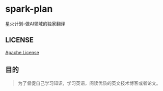 # spark-plan
星火计划-做AI领域的独家翻译

## LICENSE
[Apache License](LICENSE)

## 目的
> 为了督促自己学习知识，学习英语，阅读优质的英文技术博客或者论文。

